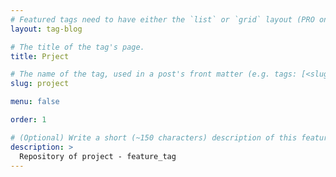```yaml
---
# Featured tags need to have either the `list` or `grid` layout (PRO only).
layout: tag-blog

# The title of the tag's page.
title: Prject

# The name of the tag, used in a post's front matter (e.g. tags: [<slug>]).
slug: project

menu: false

order: 1

# (Optional) Write a short (~150 characters) description of this featured tag.
description: >
  Repository of project - feature_tag
---
```

